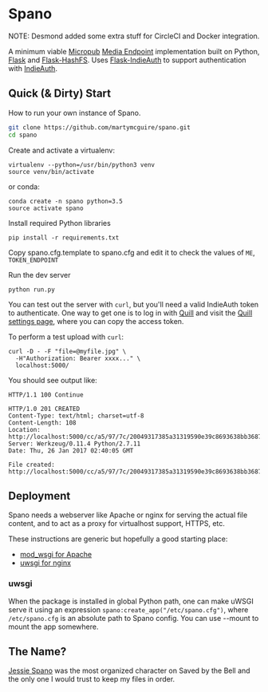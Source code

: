 Spano
=====
NOTE: Desmond added some extra stuff for CircleCI and Docker integration.

A minimum viable [Micropub](https://www.w3.org/TR/micropub/)
[Media Endpoint](https://www.w3.org/TR/micropub/#media-endpoint) implementation
built on Python, [Flask](http://flask.pocoo.org/) and
[Flask-HashFS](https://flask-hashfs.readthedocs.io/en/latest/). Uses
[Flask-IndieAuth](https://github.com/martymcguire/flask-indieauth/) to support
authentication with [IndieAuth](https://indieweb.org/IndieAuth).

Quick (&amp; Dirty) Start
-------------------------

How to run your own instance of Spano.

```bash
git clone https://github.com/martymcguire/spano.git
cd spano
```

Create and activate a virtualenv:

	virtualenv --python=/usr/bin/python3 venv
	source venv/bin/activate

or conda:

	conda create -n spano python=3.5
	source activate spano

Install required Python libraries

	pip install -r requirements.txt

Copy spano.cfg.template to spano.cfg and edit it to check the
values of `ME`, `TOKEN_ENDPOINT`

Run the dev server

	python run.py

You can test out the server with `curl`, but you'll need a valid
IndieAuth token to authenticate. One way to get one is to log in
with [Quill](https://quill.p3k.io/) and visit the
[Quill settings page](https://quill.p3k.io/settings), where you
can copy the access token.

To perform a test upload with `curl`:

	curl -D - -F "file=@myfile.jpg" \
	  -H"Authorization: Bearer xxxx..." \
	  localhost:5000/

You should see output like:

	HTTP/1.1 100 Continue

	HTTP/1.0 201 CREATED
	Content-Type: text/html; charset=utf-8
	Content-Length: 108
	Location: http://localhost:5000/cc/a5/97/7c/20049317385a31319590e39c8693638bb368767a76faf0735b6dd2cb.jpg
	Server: Werkzeug/0.11.4 Python/2.7.11
	Date: Thu, 26 Jan 2017 02:40:05 GMT

	File created: http://localhost:5000/cc/a5/97/7c/20049317385a31319590e39c8693638bb368767a76faf0735b6dd2cb.jpg

Deployment
----------

Spano needs a webserver like Apache or nginx for serving the actual file content,
and to act as a proxy for virtualhost support, HTTPS, etc.

These instructions are generic but hopefully a good starting place:

* [mod_wsgi for Apache](http://flask.pocoo.org/docs/0.12/deploying/mod_wsgi/)
* [uwsgi for nginx](http://flask.pocoo.org/docs/0.12/deploying/uwsgi/)

### uwsgi
When the package is installed in global Python path, one can make uWSGI serve it using an expression `spano:create_app("/etc/spano.cfg")`, where `/etc/spano.cfg` is an absolute path to Spano config. You can use --mount to mount the app somewhere.

The Name?
---------

[Jessie Spano](https://en.wikipedia.org/wiki/List_of_Saved_by_the_Bell_characters#Jessie_Spano) was the most organized character on Saved by the Bell and the only one I would trust to keep my files in order.
